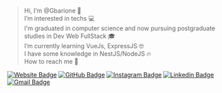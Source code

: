 > Hi, I’m @Gbarione 👋 </br>
> I’m interested in techs	💻 </br>
> I'm graduated in computer science and now pursuing postgraduate studies in Dev Web FullStack	🎓 </br>
> I’m currently learning VueJs, ExpressJS	🤓 </br>
> I have some knowledge in NestJS/NodeJS	🔥 </br>
> How to reach me	🔎 </br>



[![Website Badge](https://img.shields.io/badge/-gustavoBarione-627379?style=flat-square&link=https://www.gustavobarione.com.br)](https://www.gustavobarione.com.br)
[![GitHub Badge](https://img.shields.io/badge/-Gbarione-000000?style=flat-square&logo=github&logoColor=white&link=https://github.com/Gbarione)](https://github.com/Gbarione)
[![Instagram Badge](https://img.shields.io/badge/-@g.barione-e4405f?style=flat-square&logo=instagram&logoColor=white&link=https://www.instagram.com/g.barione/?hl=pt)](https://www.instagram.com/g.barione/?hl=pt)
[![Linkedin Badge](https://img.shields.io/badge/-Gustavo-1ca0f1?style=flat-square&logo=Linkedin&logoColor=white&link=https://www.linkedin.com/in/gustavo-barione-4964427b/)](https://www.linkedin.com/in/gustavo-barione-4964427b/)
[![Gmail Badge](https://img.shields.io/badge/-contato@gustavobarione.com.br-c14438?style=flat-square&logo=Gmail&logoColor=white&link=mailto:contato@gustavobarione.com.br)](mailto:contato@gustavobarione.com.br)
<br />

